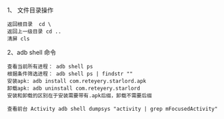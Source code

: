 1、 文件目录操作

    返回根目录  cd \
    返回上一级目录 cd ..
    清屏 cls

2、adb shell 命令

    查看当前所有进程： adb shell ps
    根据条件筛选进程： adb shell ps | findstr ""
    安装apk: adb install com.reteyery.starlord.apk
    卸载apk: adb uninstall com.reteyery.starlord 
    安装和卸载的区别在于安装需要带有.apk后缀，卸载不需要后缀

    查看前台 Activity adb shell dumpsys "activity | grep mFocusedActivity"
    